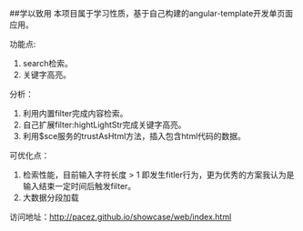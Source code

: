 
##学以致用
本项目属于学习性质，基于自己构建的angular-template开发单页面应用。

功能点:
<ol>
  <li>search检索。</li>
  <li>关键字高亮。</li>
</ol>

分析：
<ol>
  <li>利用内置filter完成内容检索。</li>
  <li>自己扩展filter:hightLightStr完成关键字高亮。</li>
  <li>利用$sce服务的trustAsHtml方法，插入包含html代码的数据。</li>
</ol>

可优化点：
<ol>
  <li>检索性能，目前输入字符长度 > 1 即发生fitler行为，更为优秀的方案我认为是输入结束一定时间后触发filter。</li>
  <li>大数据分段加载</li>
</ol>


访问地址：<a href="http://pacez.github.io/showcase/web/index.html">http://pacez.github.io/showcase/web/index.html</a>

